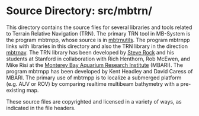 # Source Directory: src/mbtrn/

This directory contains the source files for several libraries and tools related
to Terrain Relative Navigation (TRN). The primary TRN tool in MB-System is the
program mbtrnpp, whose source is in [mbtrnutils](../mbtrnutils/). The program
mbtrnpp links with libraries in this directory and also the TRN library in the
direction [mbtrnav](../mbtrnav/). The TRN library has been developed by [Steve
Rock](https://profiles.stanford.edu/stephen-rock) and his students at Stanford
in collaboration with Rich Henthorn, Rob McEwen, and Mike Risi at the [Monterey
Bay Aquarium Research Institute](https://mbari.org/) (MBARI). The program
mbtrnpp has been developed by Kent Headley and David Caress of MBARI. The
primary use of mbtrnpp is to localize a submerged platform (e.g. AUV or ROV) by
comparing realtime multibeam bathymetry with a pre-existing map.

These source files are copyrighted and licensed in a variety of ways, as
indicated in the file headers.

